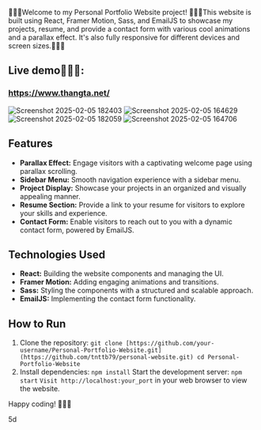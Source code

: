 🚀🚀🚀Welcome to my Personal Portfolio Website project! 🚀🚀🚀This website is built using React, Framer Motion, Sass, and EmailJS to showcase my projects, resume, and provide a contact form with various cool animations and a parallax effect. It's also fully responsive for different devices and screen sizes.🚀🚀🚀

## Live demo🚀🚀🚀:

### https://www.thangta.net/

![Screenshot 2025-02-05 182403](https://github.com/user-attachments/assets/27561415-498a-43af-94b9-d7c5ccb1c05e)
![Screenshot 2025-02-05 164629](https://github.com/user-attachments/assets/25e5e7b8-bebf-410c-ab6a-50834d002c5b)
![Screenshot 2025-02-05 182059](https://github.com/user-attachments/assets/351478b4-3015-439b-b48f-7f43d774d061)
![Screenshot 2025-02-05 164706](https://github.com/user-attachments/assets/78e644b7-59bb-4ce5-ae2d-d79d31f5538d)

## Features

- **Parallax Effect:** Engage visitors with a captivating welcome page using parallax scrolling.
- **Sidebar Menu:** Smooth navigation experience with a sidebar menu.
- **Project Display:** Showcase your projects in an organized and visually appealing manner.
- **Resume Section:** Provide a link to your resume for visitors to explore your skills and experience.
- **Contact Form:** Enable visitors to reach out to you with a dynamic contact form, powered by EmailJS.

## Technologies Used

- **React:** Building the website components and managing the UI.
- **Framer Motion:** Adding engaging animations and transitions.
- **Sass:** Styling the components with a structured and scalable approach.
- **EmailJS:** Implementing the contact form functionality.

## How to Run

1. Clone the repository:
   `git clone [https://github.com/your-username/Personal-Portfolio-Website.git](https://github.com/tnttb79/personal-website.git)
cd Personal-Portfolio-Website`
2. Install dependencies:
   `npm install`
   Start the development server:
   `npm start`
   `Visit http://localhost:your_port` in your web browser to view the website.

Happy coding! 🚀🚀🚀

5d
